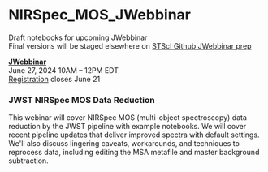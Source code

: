 # NIRSpec_MOS_JWebbinar
Draft notebooks for upcoming JWebbinar  
Final versions will be staged elsewhere on [STScI Github JWebbinar prep](https://github.com/spacetelescope/jwebbinar_prep)


[**JWebbinar**](https://www.stsci.edu/jwst/science-execution/jwebbinars)  
June 27, 2024 10AM – 12PM EDT  
[Registration](https://www.surveymonkey.com/r/JWebbinar_June_2024) closes June 21

### JWST NIRSpec MOS Data Reduction

This webinar will cover NIRSpec MOS (multi-object spectroscopy) data reduction by the JWST pipeline with example notebooks. We will cover recent pipeline updates that deliver improved spectra with default settings. We'll also discuss lingering caveats, workarounds, and techniques to reprocess data, including editing the MSA metafile and master background subtraction.

